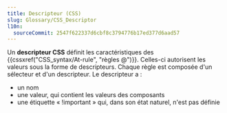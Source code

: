 ```yaml
---
title: Descripteur (CSS)
slug: Glossary/CSS_Descriptor
l10n:
  sourceCommit: 2547f622337d6cbf8c3794776b17ed377d6aad57
---
```


Un **descripteur CSS** définit les caractéristiques des {{cssxref("CSS_syntax/At-rule", "règles @")}}. Celles-ci autorisent les valeurs sous la forme de descripteurs. Chaque règle est composée d'un sélecteur et d'un descripteur. Le descripteur a&nbsp;:

- un nom
- une valeur, qui contient les valeurs des composants
- une étiquette «&nbsp;!important&nbsp;» qui, dans son état naturel, n'est pas définie
